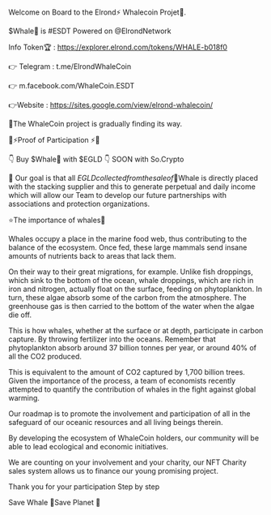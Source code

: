 Welcome on Board to the Elrond⚡ Whalecoin Projet🐳.

$Whale🐳 is #ESDT Powered on @ElrondNetwork

Info Token🏆 : https://explorer.elrond.com/tokens/WHALE-b018f0

👉 Telegram : t.me/ElrondWhaleCoin

👉 m.facebook.com/WhaleCoin.ESDT

👉Website : https://sites.google.com/view/elrond-whalecoin/

🐳The WhaleCoin project is gradually finding its way.

🤝⚡Proof of Participation ⚡🤝

👇 Buy $Whale🐳 with $EGLD 👇 SOON with So.Crypto

🚀 Our goal is that all $EGLD collected from the sale of🐳$Whale is directly placed with the stacking supplier and this to generate perpetual and daily income which will allow our Team to develop our future partnerships with associations and protection organizations.

⭐The importance of whales🐳

Whales occupy a place in the marine food web, thus contributing to the balance of the ecosystem. Once fed, these large mammals send insane amounts of nutrients back to areas that lack them.

On their way to their great migrations, for example. Unlike fish droppings, which sink to the bottom of the ocean, whale droppings, which are rich in iron and nitrogen, actually float on the surface, feeding on phytoplankton. In turn, these algae absorb some of the carbon from the atmosphere. The greenhouse gas is then carried to the bottom of the water when the algae die off.

This is how whales, whether at the surface or at depth, participate in carbon capture. By throwing fertilizer into the oceans. Remember that phytoplankton absorb around 37 billion tonnes per year, or around 40% of all the CO2 produced.

This is equivalent to the amount of CO2 captured by 1,700 billion trees. Given the importance of the process, a team of economists recently attempted to quantify the contribution of whales in the fight against global warming.

Our roadmap is to promote the involvement and participation of all in the safeguard of our oceanic resources and all living beings therein.

By developing the ecosystem of WhaleCoin holders, our community will be able to lead ecological and economic initiatives.

We are counting on your involvement and your charity, our NFT Charity sales system allows us to finance our young promising project.

Thank you for your participation Step by step

Save Whale 🐳Save Planet 💞
